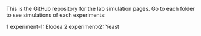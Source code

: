 This is the GitHub repository for the lab simulation pages. Go to each folder to see simulations of each experiments:

1 experiment-1: Elodea
2 experiment-2: Yeast